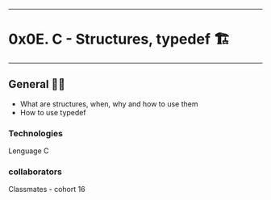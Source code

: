 ***********************************
<h1>0x0E. C - Structures, typedef 🏗</h1>

***********************************

<h2>General 👨‍🎓</h2>

<ul>
 
<li type="disc">What are structures, when, why and how to use them</li>
<li type="disc">How to use typedef</li>

</ul>

<h3>Technologies</h3>
<p>Lenguage C</p>


<h3>collaborators</h3>
<p>Classmates - cohort 16</p>
